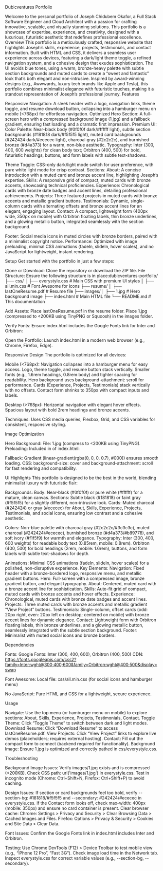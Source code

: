 Dubicventures Portfolio

Welcome to the personal portfolio of Joseph Chidubem Okafor, a Full Stack Software Engineer and Cloud Architect with a passion for crafting innovative, scalable, and visually stunning solutions. This portfolio is a showcase of expertise, experience, and creativity, designed with a luxurious, futuristic aesthetic that redefines professional excellence.
Overview
This portfolio is a meticulously crafted, responsive website that highlights Joseph’s skills, experience, projects, testimonials, and contact information. Built with HTML and CSS, it delivers a seamless user experience across devices, featuring a dark/light theme toggle, a refined navigation system, and a cohesive design that exudes sophistication. The UI avoids blue tones, using a warm, bronze-heavy palette with subtle section backgrounds and muted cards to create a “sweet and fantastic” look that’s both elegant and non-intrusive.
Inspired by award-winning designs (e.g., Awwwards, luxury tech brands like Apple and Tesla), this portfolio combines minimalist elegance with futuristic touches, making it a standout representation of Joseph’s professional journey.
Features

Responsive Navigation: A sleek header with a logo, navigation links, theme toggle, and resume download button, collapsing into a hamburger menu on mobile (<768px) for effortless navigation.
Optimized Hero Section: A full-screen hero with a compressed background image (1.jpg) and a fallback gradient, ensuring fast loading and a dramatic first impression.
Premium UI:
Color Palette: Near-black body (#0f0f0f dark/#ffffff light), subtle section backgrounds (#181818 dark/#f5f5f5 light), muted card backgrounds (#242424 dark/#ececec light), charcoal gray (#2c2c2c), and burnished bronze (#d4a373) for a warm, non-blue aesthetic.
Typography: Inter (300, 400, 600 weights) for clean body text; Orbitron (400, 500) for bold, futuristic headings, buttons, and form labels with subtle text-shadows.


Theme Toggle: CSS-only dark/light mode switch for user preference, with pure white light mode for crisp contrast.
Sections:
About: A concise introduction with a muted card and bronze accent line, highlighting Joseph’s expertise.
Skills: A responsive grid of compact, muted cards with bronze accents, showcasing technical proficiencies.
Experience: Chronological cards with bronze date badges and accent lines, detailing professional achievements.
Projects: Three featured projects in muted cards with bronze accents and metallic gradient buttons.
Testimonials: Dynamic, single-column cards with alternating offsets and bronze accent lines for an elegant, engaging layout.
Contact: A compact, lightweight form (400px wide, 350px on mobile) with Orbitron floating labels, thin bronze underlines, and a glowing metallic button, integrated seamlessly with the section background.


Footer: Social media icons in muted circles with bronze borders, paired with a minimalist copyright notice.
Performance: Optimized with image preloading, minimal CSS animations (fadeIn, slideIn, hover scales), and no JavaScript for lightweight, instant rendering.

Setup
Get started with the portfolio in just a few steps:

Clone or Download: Clone the repository or download the ZIP file.
File Structure: Ensure the following structure is in place:dubicventures-portfolio/
├── css/
│   ├── everystyle.css        # Main CSS with premium UI styles
│   ├── all.min.css          # Font Awesome for icons
├── resume/
│   ├── lastOneResume.pdf    # Resume file
├── images/
│   ├── 1.jpg               # Hero background image
├── index.html               # Main HTML file
└── README.md                # This documentation


Add Assets:
Place lastOneResume.pdf in the resume folder.
Place 1.jpg (compressed to <200KB using TinyPNG or Squoosh) in the images folder.


Verify Fonts: Ensure index.html includes the Google Fonts link for Inter and Orbitron:<link href="https://fonts.googleapis.com/css2?family=Inter:wght@300;400;600&family=Orbitron:wght@400;500&display=swap" rel="stylesheet">


Open the Portfolio: Launch index.html in a modern web browser (e.g., Chrome, Firefox, Edge).

Responsive Design
The portfolio is optimized for all devices:

Mobile (<768px):
Navigation collapses into a hamburger menu for easy access.
Logo, theme toggle, and resume button stack vertically.
Smaller fonts (e.g., 1.6rem headings, 0.8rem body) and tighter spacing for readability.
Hero background uses background-attachment: scroll for performance.
Cards (Experience, Projects, Testimonials) stack vertically with no offsets.
Contact form shrinks to 350px with compact inputs and labels.


Desktop (>768px):
Horizontal navigation with elegant hover effects.
Spacious layout with bold 2rem headings and bronze accents.


Techniques: Uses CSS media queries, Flexbox, Grid, and CSS variables for consistent, responsive styling.

Image Optimization

Hero Background:
File: 1.jpg (compress to <200KB using TinyPNG).
Preloading: Included in <head> of index.html:<link rel="preload" href="images/1.jpg" as="image">


Fallback: Gradient (linear-gradient(rgba(0, 0, 0, 0.7), #000)) ensures smooth loading.
CSS: background-size: cover and background-attachment: scroll for fast rendering and compatibility.



UI Highlights
This portfolio is designed to be the best in the world, blending minimalist luxury with futuristic flair:

Backgrounds:
Body: Near-black (#0f0f0f) or pure white (#ffffff) for a mature, clean canvas.
Sections: Subtle black (#181818) or faint gray (#f5f5f5) for a slightly different, non-intrusive look.
Cards: Muted charcoal (#242424) or gray (#ececec) for About, Skills, Experience, Projects, Testimonials, and social icons, ensuring low contrast and a cohesive aesthetic.


Colors: Non-blue palette with charcoal gray (#2c2c2c/#3c3c3c), muted charcoal (#242424/#ececec), burnished bronze (#d4a373/#b89778), and soft ivory (#f1f5f9) for warmth and elegance.
Typography:
Inter (300, 400, 600 weights) for readable body text (0.85rem, mobile: 0.8rem).
Orbitron (400, 500) for bold headings (2rem, mobile: 1.6rem), buttons, and form labels with subtle text-shadows for depth.


Animations: Minimal CSS animations (fadeIn, slideIn, hover scales) for a polished, non-disruptive experience.
Key Elements:
Navigation: Fixed header with a bronze-bordered logo, responsive menu, and metallic gradient buttons.
Hero: Full-screen with a compressed image, bronze gradient button, and elegant typography.
About: Centered, muted card with a bronze accent line for sophistication.
Skills: Auto-fit grid of compact, muted cards with bronze accents and hover effects.
Experience: Chronological, muted cards with bronze date badges and accent lines.
Projects: Three muted cards with bronze accents and metallic gradient “View Project” buttons.
Testimonials: Single-column, offset cards (odd: 20px right, even: 20px left on desktop; centered on mobile) with bronze accent lines for dynamic elegance.
Contact: Lightweight form with Orbitron floating labels, thin bronze underlines, and a glowing metallic button, seamlessly integrated with the subtle section background.
Footer: Minimalist with muted social icons and bronze borders.



Dependencies

Fonts:
Google Fonts: Inter (300, 400, 600), Orbitron (400, 500)
CDN: https://fonts.googleapis.com/css2?family=Inter:wght@300;400;600&family=Orbitron:wght@400;500&display=swap


Font Awesome:
Local file: css/all.min.css (for social icons and hamburger menu)


No JavaScript: Pure HTML and CSS for a lightweight, secure experience.

Usage

Navigate: Use the top menu (or hamburger menu on mobile) to explore sections: About, Skills, Experience, Projects, Testimonials, Contact.
Toggle Theme: Click “Toggle Theme” to switch between dark and light modes.
Download Resume: Click “Download Resume” to access lastOneResume.pdf.
View Projects: Click “View Project” links to explore live demos (placeholders; requires external hosting).
Contact: Fill out the compact form to connect (backend required for functionality).
Background Image: Ensure 1.jpg is optimized and correctly pathed in css/everystyle.css.

Troubleshooting

Background Image Issues:
Verify images/1.jpg exists and is compressed (<200KB).
Check CSS path: url('images/1.jpg') in everystyle.css.
Test in incognito mode (Chrome: Ctrl+Shift+N, Firefox: Ctrl+Shift+P) to avoid caching.


Design Issues:
If section or card backgrounds feel too bold, verify --section-bg: #181818/#f5f5f5 and --secondary: #242424/#ececec in everystyle.css.
If the Contact form looks off, check max-width: 400px (mobile: 350px) and ensure no card container is present.
Clear browser cache:
Chrome: Settings > Privacy and Security > Clear Browsing Data > Cached Images and Files.
Firefox: Options > Privacy & Security > Cookies and Site Data > Clear Data.




Font Issues:
Confirm the Google Fonts link in index.html includes Inter and Orbitron.


Testing:
Use Chrome DevTools (F12) > Device Toolbar to test mobile view (e.g., “iPhone 12 Pro”, “Fast 3G”).
Check image load time in the Network tab.
Inspect everystyle.css for correct variable values (e.g., --section-bg, --secondary).



